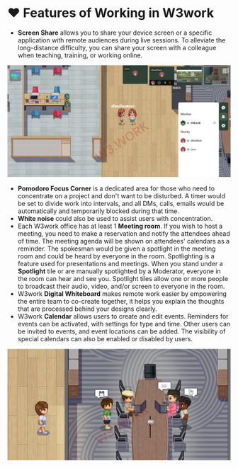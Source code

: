 # ❤ Features of Working in W3work

* **Screen Share** allows you to share your device screen or a specific application with remote audiences during live sessions. To alleviate the long-distance difficulty, you can share your screen with a colleague when teaching, training, or working online.&#x20;

![](../.gitbook/assets/19.png)

* **Pomodoro Focus Corner** is a dedicated area for those who need to concentrate on a project and don't want to be disturbed. A timer would be set to divide work into intervals, and all DMs, calls, emails would be automatically and temporarily blocked during that time.&#x20;
* **White noise** could also be used to assist users with concentration.&#x20;
* Each W3work office has at least 1 **Meeting room**. If you wish to host a meeting, you need to make a reservation and notify the attendees ahead of time. The meeting agenda will be shown on attendees' calendars as a reminder. The spokesman would be given a spotlight in the meeting room and could be heard by everyone in the room. Spotlighting is a feature used for presentations and meetings. When you stand under a **Spotlight** tile or are manually spotlighted by a Moderator, everyone in the room can hear and see you. Spotlight tiles allow one or more people to broadcast their audio, video, and/or screen to everyone in the room.&#x20;
* W3work **Digital Whiteboard** makes remote work easier by empowering the entire team to co-create together, it helps you explain the thoughts that are processed behind your designs clearly.&#x20;
* W3work **Calendar** allows users to create and edit events. Reminders for events can be activated, with settings for type and time. Other users can be invited to events, and event locations can be added. The visibility of special calendars can also be enabled or disabled by users.

![](../.gitbook/assets/20.png)
